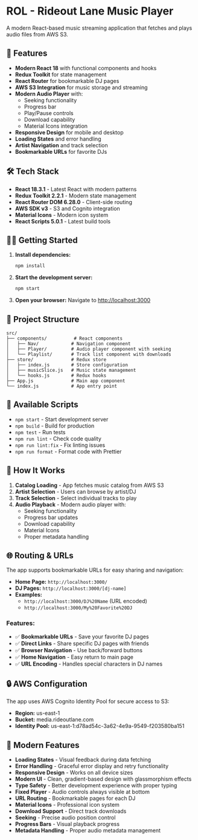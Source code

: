 # ROL - Rideout Lane Music Player

A modern React-based music streaming application that fetches and plays audio files from AWS S3.

## 🚀 Features

- **Modern React 18** with functional components and hooks
- **Redux Toolkit** for state management
- **React Router** for bookmarkable DJ pages
- **AWS S3 Integration** for music storage and streaming
- **Modern Audio Player** with:
  - Seeking functionality
  - Progress bar
  - Play/Pause controls
  - Download capability
  - Material Icons integration
- **Responsive Design** for mobile and desktop
- **Loading States** and error handling
- **Artist Navigation** and track selection
- **Bookmarkable URLs** for favorite DJs

## 🛠 Tech Stack

- **React 18.3.1** - Latest React with modern patterns
- **Redux Toolkit 2.2.1** - Modern state management
- **React Router DOM 6.28.0** - Client-side routing
- **AWS SDK v3** - S3 and Cognito integration
- **Material Icons** - Modern icon system
- **React Scripts 5.0.1** - Latest build tools

## 🏃‍♂️ Getting Started

1. **Install dependencies:**
   ```bash
   npm install
   ```

2. **Start the development server:**
   ```bash
   npm start
   ```

3. **Open your browser:**
   Navigate to [http://localhost:3000](http://localhost:3000)

## 📁 Project Structure

```
src/
├── components/          # React components
│   ├── Nav/            # Navigation component
│   ├── Player/         # Audio player component with seeking
│   └── Playlist/       # Track list component with downloads
├── store/              # Redux store
│   ├── index.js        # Store configuration
│   ├── musicSlice.js   # Music state management
│   └── hooks.js        # Redux hooks
├── App.js              # Main app component
└── index.js            # App entry point
```

## 🔧 Available Scripts

- `npm start` - Start development server
- `npm build` - Build for production
- `npm test` - Run tests
- `npm run lint` - Check code quality
- `npm run lint:fix` - Fix linting issues
- `npm run format` - Format code with Prettier

## 🎵 How It Works

1. **Catalog Loading** - App fetches music catalog from AWS S3
2. **Artist Selection** - Users can browse by artist/DJ
3. **Track Selection** - Select individual tracks to play
4. **Audio Playback** - Modern audio player with:
   - Seeking functionality
   - Progress bar updates
   - Download capability
   - Material Icons
   - Proper metadata handling

## 🌐 Routing & URLs

The app supports bookmarkable URLs for easy sharing and navigation:

- **Home Page:** `http://localhost:3000/`
- **DJ Pages:** `http://localhost:3000/[dj-name]`
- **Examples:**
  - `http://localhost:3000/DJ%20Name` (URL encoded)
  - `http://localhost:3000/My%20Favorite%20DJ`

### Features:
- ✅ **Bookmarkable URLs** - Save your favorite DJ pages
- ✅ **Direct Links** - Share specific DJ pages with friends
- ✅ **Browser Navigation** - Use back/forward buttons
- ✅ **Home Navigation** - Easy return to main page
- ✅ **URL Encoding** - Handles special characters in DJ names

## 🔒 AWS Configuration

The app uses AWS Cognito Identity Pool for secure access to S3:
- **Region:** us-east-1
- **Bucket:** media.rideoutlane.com
- **Identity Pool:** us-east-1:d78ad54c-3a62-4e9a-9549-f203580ba151

## 🎨 Modern Features

- **Loading States** - Visual feedback during data fetching
- **Error Handling** - Graceful error display and retry functionality
- **Responsive Design** - Works on all device sizes
- **Modern UI** - Clean, gradient-based design with glassmorphism effects
- **Type Safety** - Better development experience with proper typing
- **Fixed Player** - Audio controls always visible at bottom
- **URL Routing** - Bookmarkable pages for each DJ
- **Material Icons** - Professional icon system
- **Download Support** - Direct track downloads
- **Seeking** - Precise audio position control
- **Progress Bars** - Visual playback progress
- **Metadata Handling** - Proper audio metadata management
